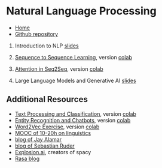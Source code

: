 # Natural Language Processing

* [Home](https://supaerodatascience.github.io/deep-learning/)
* [Github repository](https://github.com/SupaeroDataScience/deep-learning/)

1. Introduction to NLP [slides](https://github.com/SupaeroDataScience/deep-learning/raw/main/NLP/support/NLP.pdf)

2. [Sequence to Sequence Learning](https://github.com/SupaeroDataScience/deep-learning/blob/main/NLP/Sequence_to_Sequence_Learning_with_Neural_Networks.ipynb), version [colab](https://colab.research.google.com/github/SupaeroDataScience/deep-learning/blob/main/NLP/Sequence_to_Sequence_Learning_with_Neural_Networks.ipynb)

3. [Attention in Seq2Seq](https://github.com/SupaeroDataScience/deep-learning/blob/main/NLP/Neural_Machine_Translation_by_Jointly_Learning_to_Align_and_Translate.ipynb), version [colab](https://colab.research.google.com/github/SupaeroDataScience/deep-learning/blob/main/NLP/Neural_Machine_Translation_by_Jointly_Learning_to_Align_and_Translate.ipynb)

4. Large Language Models and Generative AI [slides](https://github.com/SupaeroDataScience/deep-learning/raw/main/NLP/support/Large_Language_Models_and_Generative_AI.pdf)

## Additional Resources

- [Text Processing and Classification](https://github.com/SupaeroDataScience/deep-learning/blob/main/NLP/Text%20processing%20and%20Classification.ipynb), version [colab](https://colab.research.google.com/github/SupaeroDataScience/deep-learning/blob/main/NLP/Text%20processing%20and%20Classification.ipynb)
- [Entity Recognition and Chatbots](https://github.com/SupaeroDataScience/deep-learning/blob/main/NLP/Entity%20Recognition%20and%20Chatbots.ipynb), version [colab](https://colab.research.google.com/github/SupaeroDataScience/deep-learning/blob/main/NLP/Entity%20Recognition%20and%20Chatbots.ipynb)
- [Word2Vec Exercise](https://github.com/SupaeroDataScience/deep-learning/blob/main/NLP/Activity_Word2Vec.ipynb), version [colab](https://colab.research.google.com/github/SupaeroDataScience/deep-learning/blob/main/NLP/Activity_Word2Vec.ipynb)
- [MOOC of 10-20h on linguistics](https://www.coursera.org/learn/human-language)
- [blog of Jay Alamar](http://jalammar.github.io/)
- [blog of Sebastian Ruder](https://ruder.io/)
- [Explosion.ai](https://explosion.ai/blog), creators of spacy
- [Rasa blog](https://blog.rasa.com/)
